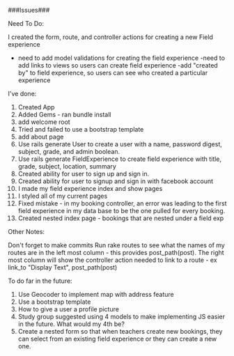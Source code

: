 ###Issues###



Need To Do:

I created the form, route, and controller actions for creating a new Field experience

- need to add model validations for creating the field experience
-need to add links to views so users can create field experience
-add "created by" to field experience, so users can see who created a particular experience



I've done: 
1. Created App
2. Added Gems - ran bundle install 
3. add welcome root
4. Tried and failed to use a bootstrap template
5. add about page
6. Use rails generate User to create a user with a name, password digest, subject, grade, and admin boolean. 
7. Use rails generate FieldExperience to create field experience with title, grade, subject, location, summary
8. Created ability for user to sign up and sign in. 
9. Created ability for user to signup and sign in with facebook account
10. I made my field experience index and show pages
11. I styled all of my current pages
12. Fixed mistake - in my booking controller, an error was leading to the first field
experience in my data base to be the one pulled for every booking.
13. Created nested index page  - bookings that are nested under a field exp 






Other Notes:

Don't forget to make commits
Run rake routes to see what the names of my routes are in the left most column - this provides post_path(post). The right most column will show the controller action needed
to link to a route - ex link_to "Display Text", post_path(post)

To do far in the future:
1. Use Geocoder to implement map with address feature 
2. Use a bootstrap template
3. How to give a user a profile picture
4. Study group suggested using 4 models to make implementing JS easier in the future. What would my 4th be?
5. Create a nested form so that when teachers create new bookings, they can select from an existing field experience or they can create a new one. 